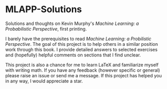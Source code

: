 # MLAPP-Solutions
Solutions and thoughts on Kevin Murphy's *Machine Learning: a Probabilistic Perspective*, first printing.

I barely have the prerequisites to read *Machine Learning: a Probilistic Perspective*. The goal of this project is to help others in a similar position work through this book. I provide detailed answers to selected exercises and (hopefully) helpful comments on sections that I find unclear.

This project is also a chance for me to learn LaTeX and familiarize myself with writing math. If you have any feedback (however specific or general) please raise an issue or send me a message. If this project has helped you in any way, I would appreciate a star.
